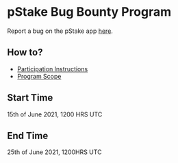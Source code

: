 # pStake Bug Bounty Program
Report a bug on the pStake app [here](https://github.com/persistenceOne/pStake-bugBounty/issues/new?assignees=&labels=&template=bug_report.md&title=).

## How to?
* [Participation Instructions](https://docs.pstake.finance/Participation_Instructions/)
* [Program Scope](https://docs.pstake.finance/Program_Scope/)

## Start Time
15th of June 2021, 1200 HRS UTC

## End Time
25th of June 2021, 1200HRS UTC
